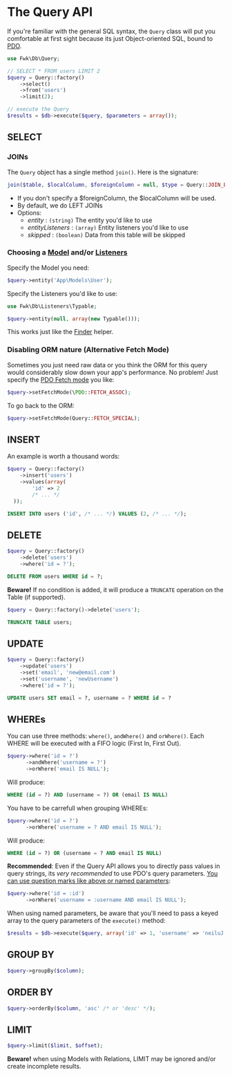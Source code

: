 # The Query API

If you're familiar with the general SQL syntax, the ```Query``` class will put you comfortable at first sight because its just Object-oriented SQL, bound to [PDO](http://php.net/manual/en/class.pdo.php).

``` php
use Fwk\Db\Query;

// SELECT * FROM users LIMIT 2
$query = Query::factory()
	->select()
	->from('users')
	->limit(2);

// execute the Query
$results = $db->execute($query, $parameters = array());
```

## SELECT

### JOINs

The ```Query``` object has a single method ```join()```. Here is the signature:

``` php
join($table, $localColumn, $foreignColumn = null, $type = Query::JOIN_LEFT, $options = array());
```

- If you don't specify a $foreignColumn, the $localColumn will be used.
- By default, we do LEFT JOINs
- Options:
  - *entity* : ```(string)``` The entity you'd like to use
  - *entityListeners* : ```(array)``` Entity listeners you'd like to use 
  - *skipped* : ```(boolean)``` Data from this table will be skipped 

### Choosing a [Model](./models.md) and/or [Listeners](./events.md) 

Specify the Model you need:
``` php
$query->entity('App\Models\User');
```

Specify the Listeners you'd like to use:
``` php
use Fwk\Db\Listeners\Typable;

$query->entity(null, array(new Typable()));
```

This works just like the [Finder](./finder.md) helper.


### Disabling ORM nature (Alternative Fetch Mode)

Sometimes you just need raw data or you think the ORM for this query would considerably slow down your app's performance. No problem! Just specify the [PDO Fetch mode](http://php.net/manual/en/pdostatement.fetch.php) you like:

``` php
$query->setFetchMode(\PDO::FETCH_ASSOC);
```

To go back to the ORM:
``` php
$query->setFetchMode(Query::FETCH_SPECIAL);
```

## INSERT

An example is worth a thousand words:

``` php
$query = Query::factory()
	->insert('users')
	->values(array(
	    'id' => 2
	    /* ... */
  ));
```

``` sql
INSERT INTO users ('id', /* ... */) VALUES (2, /* ... */); 
``` 

## DELETE

``` php
$query = Query::factory()
	->delete('users')
	->where('id = ?');
```

``` sql
DELETE FROM users WHERE id = ?; 
``` 

**Beware!** If no condition is added, it will produce a ```TRUNCATE``` operation on the Table (if supported).

``` php
$query = Query::factory()->delete('users');
```

``` sql
TRUNCATE TABLE users;
``` 

## UPDATE

``` php
$query = Query::factory()
	->update('users')
	->set('email', 'new@email.com')
	->set('username', 'newUsername')
	->where('id = ?');
``` 

``` sql
UPDATE users SET email = ?, username = ? WHERE id = ?
``` 

## WHEREs

You can use three methods: ```where()```, ```andWhere()```  and ```orWhere()```. Each WHERE will be executed with a FIFO logic (First In, First Out).

``` php
$query->where('id = ?')
      ->andWhere('username = ?')
      ->orWhere('email IS NULL');
``` 

Will produce:
``` sql
WHERE (id = ?) AND (username = ?) OR (email IS NULL)
```

You have to be carrefull when grouping WHEREs:
``` php
$query->where('id = ?')
      ->orWhere('username = ? AND email IS NULL');
``` 

Will produce:
``` sql
WHERE (id = ?) OR (username = ? AND email IS NULL)
```

**Recommended**: Even if the Query API allows you to directly pass values in query strings, its *very recommended* to use PDO's query parameters. [You can use question marks like above or named parameters](http://php.net/manual/en/pdo.prepare.php):

``` php
$query->where('id = :id')
      ->orWhere('username = :username AND email IS NULL');
``` 

When using named parameters, be aware that you'll need to pass a keyed array to the query parameters of the ```execute()``` method:

``` php
$results = $db->execute($query, array('id' => 1, 'username' => 'neiluJ'));
```

## GROUP BY

``` php
$query->groupBy($column);
``` 

## ORDER BY

``` php
$query->orderBy($column, 'asc' /* or 'desc' */);
``` 

## LIMIT

``` php
$query->limit($limit, $offset); 
``` 

**Beware!** when using Models with Relations, LIMIT may be ignored and/or create incomplete results.
